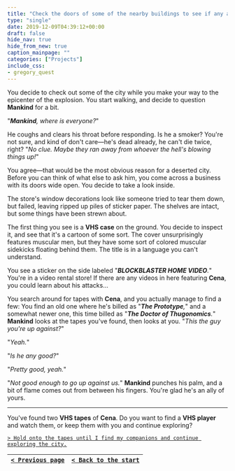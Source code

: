 ```yaml
---
title: "Check the doors of some of the nearby buildings to see if any are open and anyone is inside."
type: "single"
date: 2019-12-09T04:39:12+00:00
draft: false
hide_nav: true
hide_from_new: true
caption_mainpage: ""
categories: ["Projects"]
include_css:
- gregory_quest
---
```


You decide to check out some of the city while you make your way to the epicenter of the explosion. You start walking, and decide to question **Mankind** for a bit.

"***Mankind**, where is everyone?*"

He coughs and clears his throat before responding. Is he a smoker? You're not sure, and kind of don't care—he's dead already, he can't die twice, right? "*No clue. Maybe they ran away from whoever the hell's blowing things up!*"

You agree—that would be the most obvious reason for a deserted city. Before you can think of what else to ask him, you come across a business with its doors wide open. You decide to take a look inside.

The store's window decorations look like someone tried to tear them down, but failed, leaving ripped up piles of sticker paper. The shelves are intact, but some things have been strewn about. 

The first thing you see is a **VHS case** on the ground. You decide to inspect it, and see that it's a cartoon of some sort. The cover unsurprisingly features muscular men, but they have some sort of colored muscular sidekicks floating behind them. The title is in a language you can't understand.

You see a sticker on the side labeled "***BLOCKBLASTER HOME VIDEO**.*" You're in a video rental store! If there are any videos in here featuring **Cena**, you could learn about his attacks…

You search around for tapes with **Cena**, and you actually manage to find a few: You find an old one where he's billed as "***The Prototype**,*" and a somewhat newer one, this time billed as "***The Doctor of Thugonomics**.*" **Mankind** looks at the tapes you've found, then looks at you. "*This the guy you're up against?*"

"*Yeah.*"

"*Is he any good?*"

"*Pretty good, yeah.*"

"*Not good enough to go up against us.*" **Mankind** punches his palm, and a bit of flame comes out from between his fingers. You're glad he's an ally of yours.

---

You've found two **VHS tapes** of **Cena**. Do you want to find a **VHS player** and watch them, or keep them with you and continue exploring?

[``> Hold onto the tapes until I find my companions and continue exploring the city.``](../38)

|[``< Previous page``](../36)|[``< Back to the start``](../)|
|---|---|